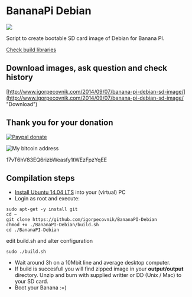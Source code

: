 BananaPi Debian
================
![](http://www.igorpecovnik.com/wp-content/uploads/2014/09/bananapi-ssh.png)

Script to create bootable SD card image of Debian for Banana PI.

[Check build libraries](https://github.com/igorpecovnik/lib)

Download images, ask question and check history
------------------
[http://www.igorpecovnik.com/2014/09/07/banana-pi-debian-sd-image/](http://www.igorpecovnik.com/2014/09/07/banana-pi-debian-sd-image/ "Download")

Thank you for your donation
------------------

[![Paypal donate](https://www.paypalobjects.com/en_US/i/btn/btn_donate_SM.gif)](https://www.paypal.com/cgi-bin/webscr?cmd=_s-xclick&hosted_button_id=CUYH2KR36YB7W)

![My bitcoin address](http://www.igorpecovnik.com/wp-content/uploads/2014/10/bitcoinigor.png)

17vT6hV83EQ6rizbWeasfy1tWEzFpzYqEE

Compilation steps
------------------
- [Install Ubuntu 14.04 LTS](http://releases.ubuntu.com/14.04/) into your (virtual) PC
- Login as root and execute:
```shell
sudo apt-get -y install git
cd ~
git clone https://github.com/igorpecovnik/BananaPI-Debian
chmod +x ./BananaPI-Debian/build.sh
cd ./BananaPI-Debian
```
edit build.sh and alter configuration

```shell
sudo ./build.sh
```
- Wait around 3h on a 10Mbit line and average desktop computer.
- If build is succesfull you will find zipped image in your **output/output** directory. Unzip and burn with supplied writter or DD (Unix / Mac) to your SD card.
- Boot your Banana :=)
